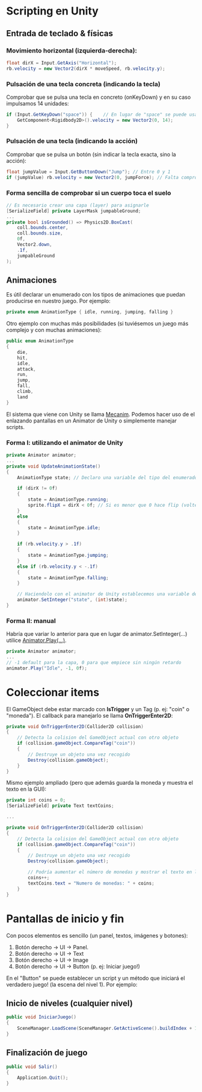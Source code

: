 # Scripting en Unity

## Entrada de teclado & físicas

### Movimiento horizontal (izquierda-derecha):
```c#
float dirX = Input.GetAxis("Horizontal");
rb.velocity = new Vector2(dirX * moveSpeed, rb.velocity.y);
```

### Pulsación de una tecla concreta (indicando la tecla)
Comprobar que se pulsa una tecla en concreto (onKeyDown) y en su caso impulsamos 14 unidades:
```c#
if (Input.GetKeyDown("space")) {    // En lugar de "space" se puede usar KeyCode.Space
    GetComponent<Rigidbody2D>().velocity = new Vector2(0, 14);
}
```

### Pulsación de una tecla (indicando la acción)
Comprobar que se pulsa un botón (sin indicar la tecla exacta, sino la acción):
```c#
float jumpValue = Input.GetButtonDown("Jump"); // Entre 0 y 1
if (jumpValue) rb.velocity = new Vector2(0, jumpForce); // Falta comprobar que toca suelo
```

### Forma sencilla de comprobar si un cuerpo toca el suelo
```c#
// Es necesario crear una capa (layer) para asignarle
[SerializeField] private LayerMask jumpableGround;
...
private bool isGrounded() => Physics2D.BoxCast(
    coll.bounds.center,
    coll.bounds.size,
    0f,
    Vector2.down,
    .1f,
    jumpableGround
);
```

## Animaciones
Es útil declarar un enumerado con los tipos de animaciones que puedan producirse en nuestro juego. Por ejemplo:
```c#
private enum AnimationType { idle, running, jumping, falling }
```

Otro ejemplo con muchas más posibilidades (si tuviésemos un juego más complejo y con muchas animaciones):
```c#
public enum AnimationType
{
    die,
    hit,
    idle,
    attack,
    run,
    jump,
    fall,
    climb,
    land
}
```

El sistema que viene con Unity se llama [Mecanim](https://docs.unity3d.com/Manual/AnimationOverview.html). Podemos hacer uso de el enlazando pantallas en un Animator de Unity o simplemente manejar scripts.

### Forma I: utilizando el animator de Unity
```c#
private Animator animator;
...
private void UpdateAnimationState()
{
    AnimationType state; // Declaro una variable del tipo del enumerado anterior (del sencillo)

    if (dirX != 0f)
    {
        state = AnimationType.running;
        sprite.flipX = dirX < 0f; // Si es menor que 0 hace flip (voltea el sprite)
    }
    else
    {
        state = AnimationType.idle;
    }

    if (rb.velocity.y > .1f)
    {
        state = AnimationType.jumping;
    }
    else if (rb.velocity.y < -.1f)
    {
        state = AnimationType.falling;
    }

    // Haciendolo con el animator de Unity establecemos una variable del animator
    animator.SetInteger("state", (int)state); 
}

```

### Forma II: manual
Habría que variar lo anterior para que en lugar de animator.SetInteger(...) utilice [Animator.Play(...)](https://docs.unity3d.com/ScriptReference/Animator.Play.html).
```c#
private Animator animator;
...
// -1 default para la capa, 0 para que empiece sin ningún retardo
animator.Play("Idle", -1, 0f);
```


# Coleccionar items
El GameObject debe estar marcado con **IsTrigger** y un Tag (p. ej: "coin" o "moneda"). El callback para manejarlo se llama **OnTriggerEnter2D**:
```c#
private void OnTriggerEnter2D(Collider2D collision)
{
    // Detecta la colision del GameObject actual con otro objeto
    if (collision.gameObject.CompareTag("coin"))
    {
        // Destruye un objeto una vez recogido
        Destroy(collision.gameObject);
    }
}
```

Mismo ejemplo ampliado (pero que además guarda la moneda y muestra el texto en la GUI):
```c#
private int coins = 0;
[SerializeField] private Text textCoins;

...

private void OnTriggerEnter2D(Collider2D collision)
{
    // Detecta la colision del GameObject actual con otro objeto
    if (collision.gameObject.CompareTag("coin"))
    {
        // Destruye un objeto una vez recogido
        Destroy(collision.gameObject);

        // Podría aumentar el número de monedas y mostrar el texto en la pantalla
        coins++;
        textCoins.text = "Numero de monedas: " + coins;
    }
}
```

# Pantallas de inicio y fin
Con pocos elementos es sencillo (un panel, textos, imágenes y botones):
1. Botón derecho -> UI -> Panel.
2. Botón derecho -> UI -> Text
3. Botón derecho -> UI -> Image
4. Botón derecho -> UI -> Button (p. ej: Iniciar juego!)

En el "Button" se puede establecer un script y un método que iniciará el verdadero juego! (la escena del nivel 1). Por ejemplo:

## Inicio de niveles (cualquier nivel)

```c#
public void IniciarJuego() 
{
    SceneManager.LoadScene(SceneManager.GetActiveScene().buildIndex + 1);
}
```

## Finalización de juego
```c#
public void Salir()
{
    Application.Quit();
}
```